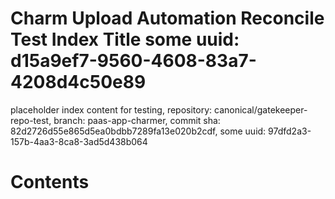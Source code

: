 # Charm Upload Automation Reconcile Test Index Title some uuid: d15a9ef7-9560-4608-83a7-4208d4c50e89
 placeholder index content for testing,  repository: canonical/gatekeeper-repo-test,  branch: paas-app-charmer,  commit sha: 82d2726d55e865d5ea0bdbb7289fa13e020b2cdf,  some uuid: 97dfd2a3-157b-4aa3-8ca8-3ad5d438b064

# Contents